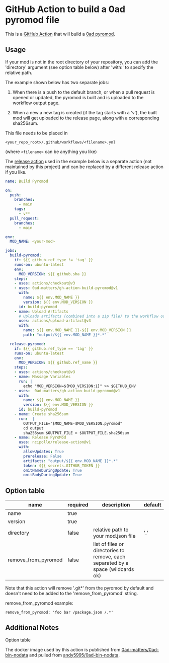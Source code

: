 # GitHub Action to build a 0ad pyromod file

This is a [GitHub Action](https://github.com/features/actions) that
will build a [0ad
pyromod](https://trac.wildfiregames.com/wiki/Modding_Guide#Distributingyourmods).

## Usage

If your mod is not in the root directory of your repository, you can
add the 'directory' argument (see option table below) after 'with:' to
specify the relative path.

The example shown below has two separate jobs:

1. When there is a push to the default branch, or when a pull request
is opened or updated, the pyromod is built and is uploaded to the
workflow output page.

2. When a new a new tag is created (if the tag starts with a 'v'), the
built mod will get uploaded to the release page, along with a
corresponding sha256sum.

This file needs to be placed in

    <your_repo_root>/.github/workflows/<filename>.yml

(where `<filename>` can be anything you like)

The [release action](https://github.com/ncipollo/release-action) used
in the example below is a separate action (not maintained by this
project) and can be replaced by a different release action if you
like.

```yaml
name: Build Pyromod

on:
  push:
    branches:
      - main
    tags:
      - v**
  pull_request:
    branches:
      - main

env:
  MOD_NAME: <your-mod>

jobs:
  build-pyromod:
    if: ${{ github.ref_type != 'tag' }}
    runs-on: ubuntu-latest
    env:
      MOD_VERSION: ${{ github.sha }}
    steps:
    - uses: actions/checkout@v3
    - uses: 0ad-matters/gh-action-build-pyromod@v1
      with:
        name: ${{ env.MOD_NAME }}
        version: ${{ env.MOD_VERSION }}
      id: build-pyromod
    - name: Upload Artifacts
      # Uploads artifacts (combined into a zip file) to the workflow output page
      uses: actions/upload-artifact@v3
      with:
        name: ${{ env.MOD_NAME }}-${{ env.MOD_VERSION }}
        path: "output/${{ env.MOD_NAME }}*.*"

  release-pyromod:
    if: ${{ github.ref_type == 'tag' }}
    runs-on: ubuntu-latest
    env:
      MOD_VERSION: ${{ github.ref_name }}
    steps:
    - uses: actions/checkout@v3
    - name: Massage Variables
      run: |
        echo "MOD_VERSION=${MOD_VERSION:1}" >> $GITHUB_ENV
    - uses:  0ad-matters/gh-action-build-pyromod@v1
      with:
        name: ${{ env.MOD_NAME }}
        version: ${{ env.MOD_VERSION }}
      id: build-pyromod
    - name: Create sha256sum
      run:  |
        OUTPUT_FILE="$MOD_NAME-$MOD_VERSION.pyromod"
        cd output
        sha256sum $OUTPUT_FILE > $OUTPUT_FILE.sha256sum
    - name: Release PyroMod
      uses: ncipollo/release-action@v1
      with:
        allowUpdates: True
        prerelease: False
        artifacts: "output/${{ env.MOD_NAME }}*.*"
        token: ${{ secrets.GITHUB_TOKEN }}
        omitNameDuringUpdate: True
        omitBodyDuringUpdate: True
```

## Option table

| name | required | description | default |
|----------|--------|-------------|--------|
| name | true | | |
| version | true | | |
| directory | false | relative path to your mod.json file | '.' |
| remove_from_pyromod | false | list of files or directories to remove, each separated by a space (wildcards ok) | |

Note that this action will remove '.git*' from the pyromod by default
and doesn't need to be added to the 'remove_from_pyromod' string.

remove_from_pyromod example:

    remove_from_pyromod: 'foo bar /package.json /.*'

## Additional Notes

Option table

The docker image used by this action is published from
[0ad-matters/0ad-bin-nodata](https://github.com/0ad-matters/0ad-bin-nodata)
and pulled from
[andy5995/0ad-bin-nodata](https://hub.docker.com/repository/docker/andy5995/0ad-bin-nodata).
